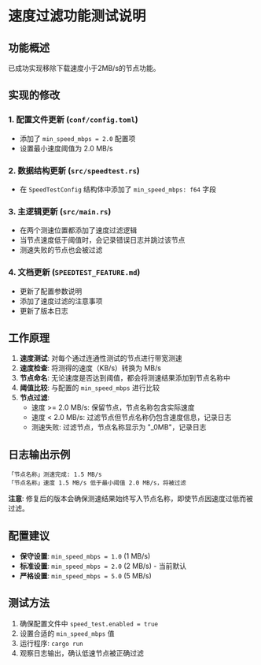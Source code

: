 # 速度过滤功能测试说明

## 功能概述

已成功实现移除下载速度小于2MB/s的节点功能。

## 实现的修改

### 1. 配置文件更新 (`conf/config.toml`)
- 添加了 `min_speed_mbps = 2.0` 配置项
- 设置最小速度阈值为 2.0 MB/s

### 2. 数据结构更新 (`src/speedtest.rs`)
- 在 `SpeedTestConfig` 结构体中添加了 `min_speed_mbps: f64` 字段

### 3. 主逻辑更新 (`src/main.rs`)
- 在两个测速位置都添加了速度过滤逻辑
- 当节点速度低于阈值时，会记录错误日志并跳过该节点
- 测速失败的节点也会被过滤

### 4. 文档更新 (`SPEEDTEST_FEATURE.md`)
- 更新了配置参数说明
- 添加了速度过滤的注意事项
- 更新了版本日志

## 工作原理

1. **速度测试**: 对每个通过连通性测试的节点进行带宽测速
2. **速度检查**: 将测得的速度（KB/s）转换为 MB/s
3. **节点命名**: 无论速度是否达到阈值，都会将测速结果添加到节点名称中
4. **阈值比较**: 与配置的 `min_speed_mbps` 进行比较
5. **节点过滤**:
   - 速度 >= 2.0 MB/s: 保留节点，节点名称包含实际速度
   - 速度 < 2.0 MB/s: 过滤节点但节点名称仍包含速度信息，记录日志
   - 测速失败: 过滤节点，节点名称显示为 "_0MB"，记录日志

## 日志输出示例

```
「节点名称」测速完成: 1.5 MB/s
「节点名称」速度 1.5 MB/s 低于最小阈值 2.0 MB/s，将被过滤
```

**注意**: 修复后的版本会确保测速结果始终写入节点名称，即使节点因速度过低而被过滤。

## 配置建议

- **保守设置**: `min_speed_mbps = 1.0` (1 MB/s)
- **标准设置**: `min_speed_mbps = 2.0` (2 MB/s) - 当前默认
- **严格设置**: `min_speed_mbps = 5.0` (5 MB/s)

## 测试方法

1. 确保配置文件中 `speed_test.enabled = true`
2. 设置合适的 `min_speed_mbps` 值
3. 运行程序: `cargo run`
4. 观察日志输出，确认低速节点被正确过滤